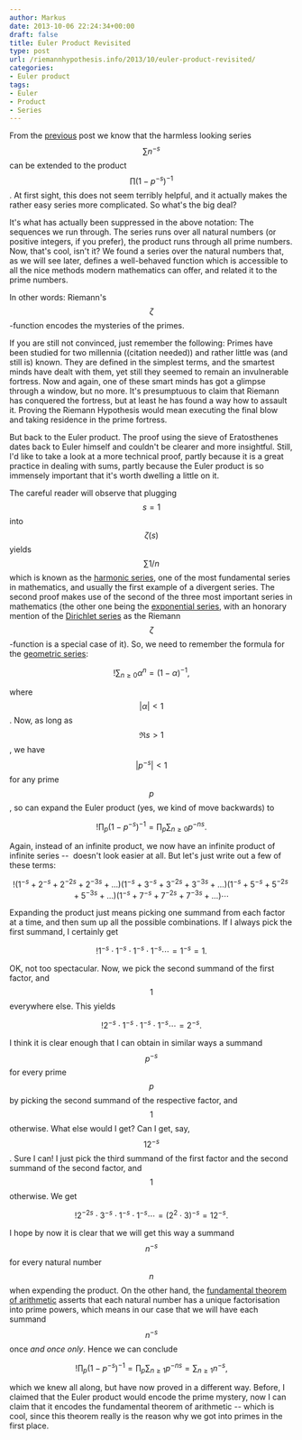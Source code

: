 ```yaml
---
author: Markus
date: 2013-10-06 22:24:34+00:00
draft: false
title: Euler Product Revisited
type: post
url: /riemannhypothesis.info/2013/10/euler-product-revisited/
categories:
- Euler product
tags:
- Euler
- Product
- Series
---
```


From the [previous](http://www.riemannhypothesis.info/2013/09/in-the-beginning-there-was-eulers-formula/) post we know that the harmless looking series $$\sum n^{-s}$$ can be extended to the product $$\prod (1-p^{-s})^{-1}$$. At first sight, this does not seem terribly helpful, and it actually makes the rather easy series more complicated. So what's the big deal?

It's what has actually been suppressed in the above notation: The sequences we run through. The series runs over all natural numbers (or positive integers, if you prefer), the product runs through all prime numbers. Now, that's cool, isn't it? We found a series over the natural numbers that, as we will see later, defines a well-behaved function which is accessible to all the nice methods modern mathematics can offer, and related it to the prime numbers.

In other words: Riemann's $$\zeta$$-function encodes the mysteries of the primes.<!-- more -->

If you are still not convinced, just remember the following: Primes have been studied for two millennia ((citation needed)) and rather little was (and still is) known. They are defined in the simplest terms, and the smartest minds have dealt with them, yet still they seemed to remain an invulnerable fortress. Now and again, one of these smart minds has got a glimpse through a window, but no more. It's presumptuous to claim that Riemann has conquered the fortress, but at least he has found a way how to assault it. Proving the Riemann Hypothesis would mean executing the final blow and taking residence in the prime fortress.

But back to the Euler product. The proof using the sieve of Eratosthenes dates back to Euler himself and couldn't be clearer and more insightful. Still, I'd like to take a look at a more technical proof, partly because it is a great practice in dealing with sums, partly because the Euler product is so immensely important that it's worth dwelling a little on it.

The careful reader will observe that plugging $$s=1$$ into $$\zeta(s)$$ yields $$\sum 1/n$$ which is known as the [harmonic series](http://en.wikipedia.org/wiki/Harmonic_series_(mathematics)), one of the most fundamental series in mathematics, and usually the first example of a divergent series. The second proof makes use of the second of the three most important series in mathematics (the other one being the [exponential series](http://en.wikipedia.org/wiki/Exponential_function), with an honorary mention of the [Dirichlet series](http://en.wikipedia.org/wiki/Dirichlet_series) as the Riemann $$\zeta$$-function is a special case of it). So, we need to remember the formula for the [geometric series](http://en.wikipedia.org/wiki/Geometric_series):

$$!\sum_{n\ge0}\alpha^n=(1-\alpha)^{-1},$$

where $$|\alpha|<1$$. Now, as long as $$\Re s>1$$, we have $$|p^{-s}|<1$$ for any prime $$p$$, so can expand the Euler product (yes, we kind of move backwards) to

$$!\prod_p (1-p^{-s})^{-1}=\prod_p\sum_{n\ge0}p^{-ns}.$$

Again, instead of an infinite product, we now have an infinite product of infinite series --  doesn't look easier at all. But let's just write out a few of these terms:

$$!(1^{-s}+2^{-s}+2^{-2s}+2^{-3s}+\ldots)(1^{-s}+3^{-s}+3^{-2s}+3^{-3s}+\ldots)(1^{-s}+5^{-s}+5^{-2s}+5^{-3s}+\ldots)(1^{-s}+7^{-s}+7^{-2s}+7^{-3s}+\ldots)\cdots$$

Expanding the product just means picking one summand from each factor at a time, and then sum up all the possible combinations. If I always pick the first summand, I certainly get

$$!1^{-s}\cdot1^{-s}\cdot1^{-s}\cdot1^{-s}\cdots=1^{-s}=1.$$

OK, not too spectacular. Now, we pick the second summand of the first factor, and $$1$$ everywhere else. This yields

$$!2^{-s}\cdot1^{-s}\cdot1^{-s}\cdot1^{-s}\cdots=2^{-s}.$$

I think it is clear enough that I can obtain in similar ways a summand $$p^{-s}$$ for every prime $$p$$ by picking the second summand of the respective factor, and $$1$$ otherwise. What else would I get? Can I get, say, $$12^{-s}$$. Sure I can! I just pick the third summand of the first factor and the second summand of the second factor, and $$1$$ otherwise. We get

$$!2^{-2s}\cdot3^{-s}\cdot1^{-s}\cdot1^{-s}\cdots=(2^2\cdot3)^{-s}=12^{-s}.$$

I hope by now it is clear that we will get this way a summand $$n^{-s}$$ for every natural number $$n$$ when expending the product. On the other hand, the [fundamental theorem of arithmetic](http://en.wikipedia.org/wiki/Fundamental_theorem_of_arithmetic) asserts that each natural number has a unique factorisation into prime powers, which means in our case that we will have each summand $$n^{-s}$$ once _and once only_. Hence we can conclude

$$!\prod_p (1-p^{-s})^{-1}=\prod_p\sum_{n\ge1}p^{-ns}=\sum_{n\ge1}n^{-s},$$

which we knew all along, but have now proved in a different way. Before, I claimed that the Euler product would encode the prime mystery, now I can claim that it encodes the fundamental theorem of arithmetic -- which is cool, since this theorem really is the reason why we got into primes in the first place.
